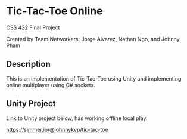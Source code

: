# Tic-Tac-Toe Online
CSS 432 Final Project

Created by Team Networkers: Jorge Alvarez, Nathan Ngo, and Johnny Pham

## Description
This is an implementation of Tic-Tac-Toe using Unity and implementing online multiplayer using C# sockets.

## Unity Project
Link to Unity project below, has working offline local play.

https://simmer.io/@johnnykvp/tic-tac-toe

